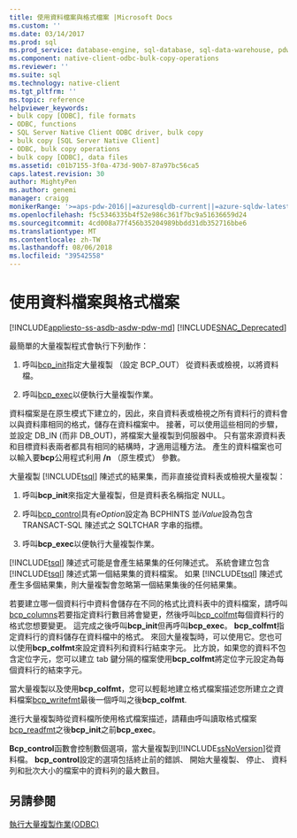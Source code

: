 ```yaml
---
title: 使用資料檔案與格式檔案 |Microsoft Docs
ms.custom: ''
ms.date: 03/14/2017
ms.prod: sql
ms.prod_service: database-engine, sql-database, sql-data-warehouse, pdw
ms.component: native-client-odbc-bulk-copy-operations
ms.reviewer: ''
ms.suite: sql
ms.technology: native-client
ms.tgt_pltfrm: ''
ms.topic: reference
helpviewer_keywords:
- bulk copy [ODBC], file formats
- ODBC, functions
- SQL Server Native Client ODBC driver, bulk copy
- bulk copy [SQL Server Native Client]
- ODBC, bulk copy operations
- bulk copy [ODBC], data files
ms.assetid: c01b7155-3f0a-473d-90b7-87a97bc56ca5
caps.latest.revision: 30
author: MightyPen
ms.author: genemi
manager: craigg
monikerRange: '>=aps-pdw-2016||=azuresqldb-current||=azure-sqldw-latest||>=sql-server-2016||=sqlallproducts-allversions||>=sql-server-linux-2017'
ms.openlocfilehash: f5c5346335b4f52e986c361f7bc9a51636659d24
ms.sourcegitcommit: 4cd008a77f456b35204989bbdd31db352716bbe6
ms.translationtype: MT
ms.contentlocale: zh-TW
ms.lasthandoff: 08/06/2018
ms.locfileid: "39542558"
---
```

# <a name="using-data-files-and-format-files"></a>使用資料檔案與格式檔案
[!INCLUDE[appliesto-ss-asdb-asdw-pdw-md](../../includes/appliesto-ss-asdb-asdw-pdw-md.md)]
[!INCLUDE[SNAC_Deprecated](../../includes/snac-deprecated.md)]

  最簡單的大量複製程式會執行下列動作：  
  
1.  呼叫[bcp_init](../../relational-databases/native-client-odbc-extensions-bulk-copy-functions/bcp-init.md)指定大量複製 （設定 BCP_OUT） 從資料表或檢視，以將資料檔。  
  
2.  呼叫[bcp_exec](../../relational-databases/native-client-odbc-extensions-bulk-copy-functions/bcp-exec.md)以便執行大量複製作業。  
  
 資料檔案是在原生模式下建立的，因此，來自資料表或檢視之所有資料行的資料會以與資料庫相同的格式，儲存在資料檔案中。 接著，可以使用這些相同的步驟，並設定 DB_IN (而非 DB_OUT)，將檔案大量複製到伺服器中。 只有當來源資料表和目標資料表兩者都具有相同的結構時，才適用這種方法。 產生的資料檔案也可以輸入要**bcp**公用程式利用 **/n** （原生模式） 參數。  
  
 大量複製 [!INCLUDE[tsql](../../includes/tsql-md.md)] 陳述式的結果集，而非直接從資料表或檢視大量複製：  
  
1.  呼叫**bcp_init**來指定大量複製，但是資料表名稱指定 NULL。  
  
2.  呼叫[bcp_control](../../relational-databases/native-client-odbc-extensions-bulk-copy-functions/bcp-control.md)具有*eOption*設定為 BCPHINTS 並*iValue*設為包含 TRANSACT-SQL 陳述式之 SQLTCHAR 字串的指標。  
  
3.  呼叫**bcp_exec**以便執行大量複製作業。  
  
 [!INCLUDE[tsql](../../includes/tsql-md.md)] 陳述式可能是會產生結果集的任何陳述式。 系統會建立包含 [!INCLUDE[tsql](../../includes/tsql-md.md)] 陳述式第一個結果集的資料檔案。 如果 [!INCLUDE[tsql](../../includes/tsql-md.md)] 陳述式產生多個結果集，則大量複製會忽略第一個結果集後的任何結果集。  
  
 若要建立哪一個資料行中資料會儲存在不同的格式比資料表中的資料檔案，請呼叫[bcp_columns](../../relational-databases/native-client-odbc-extensions-bulk-copy-functions/bcp-columns.md)若要指定資料行數目將會變更，然後呼叫[bcp_colfmt](../../relational-databases/native-client-odbc-extensions-bulk-copy-functions/bcp-colfmt.md)每個資料行的格式您想要變更。 這完成之後呼叫**bcp_init**但再呼叫**bcp_exec**。 **bcp_colfmt**指定資料行的資料儲存在資料檔中的格式。 來回大量複製時，可以使用它。您也可以使用**bcp_colfmt**來設定資料列和資料行結束字元。 比方說，如果您的資料不包含定位字元，您可以建立 tab 鍵分隔的檔案使用**bcp_colfmt**將定位字元設定為每個資料行的結束字元。  
  
 當大量複製以及使用**bcp_colfmt**，您可以輕鬆地建立格式檔案描述您所建立之資料檔案[bcp_writefmt](../../relational-databases/native-client-odbc-extensions-bulk-copy-functions/bcp-writefmt.md)最後一個呼叫之後**bcp_colfmt**.  
  
 進行大量複製時從資料檔所使用格式檔案描述，請藉由呼叫讀取格式檔案[bcp_readfmt](../../relational-databases/native-client-odbc-extensions-bulk-copy-functions/bcp-readfmt.md)之後**bcp_init**之前**bcp_exec**。  
  
 **Bcp_control**函數會控制數個選項，當大量複製到[!INCLUDE[ssNoVersion](../../includes/ssnoversion-md.md)]從資料檔。 **bcp_control**設定的選項包括終止前的錯誤、 開始大量複製、 停止、 資料列和批次大小的檔案中的資料列的最大數目。  
  
## <a name="see-also"></a>另請參閱  
 [執行大量複製作業&#40;ODBC&#41;](../../relational-databases/native-client-odbc-bulk-copy-operations/performing-bulk-copy-operations-odbc.md)  
  
  
